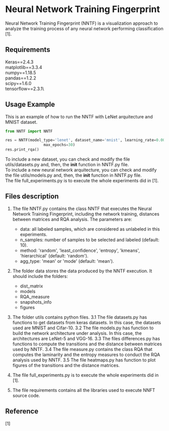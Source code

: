 # Neural Network Training Fingerprint
Neural Network Training Fingerprint (NNTF) is a visualization approach to analyze the training process of any neural network performing classification [1].

## Requirements

Keras==2.4.3\
matplotlib==3.3.4\
numpy==1.18.5\
pandas==1.2.2\
scipy==1.6.0\
tensorflow==2.3.1\

## Usage Example

This is an example of how to run the NNTF with LeNet arquitecture and MNIST dataset.

```python
from NNTF import NNTF

res = NNTF(model_type='lenet', dataset_name='mnist', learning_rate=0.001, momentum=0.9, weight_decay=0.005,
                 max_epochs=30)
res.print_rqa()
```
To include a new dataset, you can check and modify the file utils/datasets.py and, then, the __init__ function in NNTF.py file.\
To include a new neural network arquitecture, you can check and modify the file utils/models.py and, then, the __init__ function in NNTF.py file.\
The file full_experiments.py is to execute the whole experiments did in [1].

## Files description

1. The file NNTF.py contains the class NNTF that executes the Neural Network Training Fingerprint, including the network training, distances between matrices and RQA analysis.
The parameters are:
   - data: all labeled samples, which are considered as unlabeled in this experiments.
   - n_samples: number of samples to be selected and labeled (default: 10).
   - method: 'random', 'least_confidence', 'entropy', 'kmeans', 'hierarchical' (default: 'random').
   - agg_type: 'mean' or 'mode' (default: 'mean').

2. The folder data stores the data produced by the NNTF execution.
It should include the folders:
   - dist_matrix
   - models
   - RQA_measure
   - snapshots_info
   - figures

3. The folder utils contains python files.
3.1 The file datasets.py has functions to get datasets from keras datasets. In this case, the datasets used are MNIST and Cifar-10.
3.2 The file models.py has function to build the network architecture under analysis. In this case, the architectures are LeNet-5 and VGG-16.
3.3 The files differences.py has functions to compute the transitions and the distance between matrices used by NNTF.
3.4 The file measure.py contains the class RQA that computes the laminarity and the entropy measures to conduct the RQA analysis used by NNTF.
3.5 The file heatmaps.py has function to plot figures of the transitions and the distance matrices.

4. The file full_experiments.py is to execute the whole experiments did in [1].

5. The file requirements contains all the libraries used to execute NNFT source code.

## Reference

[1]

